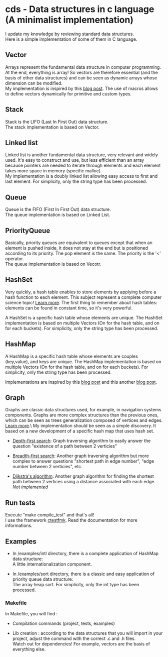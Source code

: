 # cds - Data structures in c language (A minimalist implementation)

I update my knowledge by reviewing standard data structures.\
Here is a simple implementation of some of them in C language.

## Vector

Arrays represent the fundamental data structure in computer programming. At the end, everything is array!
So vectors are therefore essential (and the basis of other data structures) and can be seen as dynamic arrays whose dimension can be modified.\
My implementation is inspired by this [blog post](https://constantsmatter.com/posts/generic-ds-c/).
The use of macros allows to define vectors dynamically for primitive and custom types.

## Stack

Stack is the LIFO (Last In First Out) data structure.\
The stack implementation is based on Vector.

## Linked list

Linked list is another fundamental data structure, very relevant and widely used. It's easy to construct and use, but less efficient than an array because pointers are needed to iterate through elements and each element takes more space in memory (specific malloc).\
My implementation is a doubly linked list allowing easy access to first and last element. For simplicity, only the string type has been processed.

## Queue

Queue is the FIFO (First In First Out) data structure.\
The queue implementation is based on Linked List.

## PriorityQueue

Basically, priority queues are equivalent to queues except that when an element is pushed inside, it does not stay at the end but is positioned according to its priority. The pop element is the same.
The priority is the '<' operator.\
The queue implementation is based on Vecotr.

## HashSet

Very quickly, a hash table enables to store elements by applying before a hash function to each element. This subject represent a complete computer science topic! [Learn more](https://en.wikipedia.org/wiki/Hash_table).
The first thing to remember about hash tables: elements can be found in constant time, so it's very powerful.

A HashSet is a specific hash table whose elements are unique.
The HashSet implementation is based on multiple Vectors (On for the hash table, and on for each buckets). For simplicity, only the string type has been processed.

## HashMap

A HashMap is a specific hash table whose elements are couples (key,value), and keys are unique.
The HashMap implementation is based on multiple Vectors (On for the hash table, and on for each buckets). For simplicity, only the string type has been processed.

Implementations are inspired by this [blog post](https://www.journaldev.com/35238/hash-table-in-c-plus-plus) and this another [blog post](https://benhoyt.com/writings/hash-table-in-c/).

## Graph

Graphs are classic data structures used, for example, in navigation systems components.
Graphs are more complex structures than the previous ones, which can be seen as trees generalization composed of vertices and edges. [Learn more](https://en.wikipedia.org/wiki/Graph_(abstract_data_type)).\
My implementation should be seen as a simple discovery.
It based on a new development of a specific hash map that uses hash set.

* [Depth-first search](https://en.wikipedia.org/wiki/Depth-first_search): Graph traversing algorithm
to easily answer the question "existence of a path between 2 verticies"

* [Breadth-first search](https://en.wikipedia.org/wiki/Breadth-first_search): Another graph traversing algorithm but more complex to answer questions "shortest path in edge number", "edge number between 2 verticies", etc.

* [Dijkstra's algorithm](https://en.wikipedia.org/wiki/Dijkstra%27s_algorithm): Another graph algorithm for finding the shortest path between 2 vertices using a distance associated with each edge.\
*Not implemented*

## Run tests

Execute "make compile_test" and that's all!\
I use the framework [ctestfmk](https://github.com/epatrizio/ctestfmk). Read the documentation for more informations.

## Examples

* In /examples/intl directory, there is a complete application of HashMap data structure:\
A little internationalization component.

* In /examples/sort directory, there is a classic and easy application of priority queue data structure:\
The array heap sort. For simplicity, only the int type has been processed.

### Makefile

In Makefile, you will find :

* Compilation commands (project, tests, examples)

* Lib creation : according to the data structures that you will import in your project,
adjust the command with the correct .c and .h files.\
Watch out for dependencies! For example, vectors are the basis of everything else.

